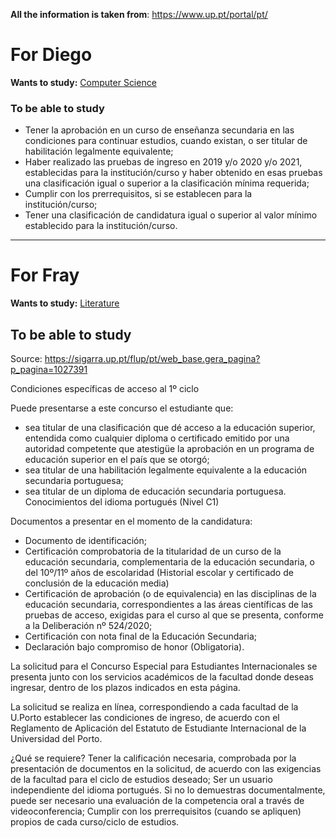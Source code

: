 
**All the information is taken from**: https://www.up.pt/portal/pt/

# For Diego

**Wants to study:** [Computer Science](https://www.up.pt/portal/pt/estudar/licenciaturas-e-mestrados-integrados/oferta-formativa/fcup/885/) 

### To be able to study

- Tener la aprobación en un curso de enseñanza secundaria en las condiciones para continuar estudios, cuando existan, o ser titular de habilitación legalmente equivalente;
- Haber realizado las pruebas de ingreso en 2019 y/o 2020 y/o 2021, establecidas para la institución/curso y haber obtenido en esas pruebas una clasificación igual o superior a la clasificación mínima requerida;
- Cumplir con los prerrequisitos, si se establecen para la institución/curso;
- Tener una clasificación de candidatura igual o superior al valor mínimo establecido para la institución/curso.

---

# For Fray

**Wants to study:** [Literature](https://www.up.pt/portal/pt/estudar/licenciaturas-e-mestrados-integrados/oferta-formativa/flup/25501/) 

## To be able to study 

Source: https://sigarra.up.pt/flup/pt/web_base.gera_pagina?p_pagina=1027391


Condiciones específicas de acceso al 1º ciclo

Puede presentarse a este concurso el estudiante que: 

- sea titular de una clasificación que dé acceso a la educación superior, entendida como cualquier diploma o certificado emitido por una autoridad competente que atestigüe la aprobación en un programa de educación superior en el país que se otorgó; 
- sea titular de una habilitación legalmente equivalente a la educación secundaria portuguesa; 
- sea titular de un diploma de educación secundaria portuguesa. Conocimientos del idioma portugués (Nivel C1)

Documentos a presentar en el momento de la candidatura: 
- Documento de identificación; 
- Certificación comprobatoria de la titularidad de un curso de la educación secundaria, complementaria de la educación secundaria, o del 10º/11º años de escolaridad (Historial escolar y certificado de conclusión de la educación media) 
- Certificación de aprobación (o de equivalencia) en las disciplinas de la educación secundaria, correspondientes a las áreas científicas de las pruebas de acceso, exigidas para el curso al que se presenta, conforme a la Deliberación nº 524/2020; 
- Certificación con nota final de la Educación Secundaria; 
- Declaración bajo compromiso de honor (Obligatoria).





La solicitud para el Concurso Especial para Estudiantes Internacionales se presenta junto con los servicios académicos de la facultad donde deseas ingresar, dentro de los plazos indicados en esta página.

La solicitud se realiza en línea, correspondiendo a cada facultad de la U.Porto establecer las condiciones de ingreso, de acuerdo con el Reglamento de Aplicación del Estatuto de Estudiante Internacional de la Universidad del Porto.

¿Qué se requiere? Tener la calificación necesaria, comprobada por la presentación de documentos en la solicitud, de acuerdo con las exigencias de la facultad para el ciclo de estudios deseado; Ser un usuario independiente del idioma portugués. Si no lo demuestras documentalmente, puede ser necesario una evaluación de la competencia oral a través de videoconferencia; Cumplir con los prerrequisitos (cuando se apliquen) propios de cada curso/ciclo de estudios.
